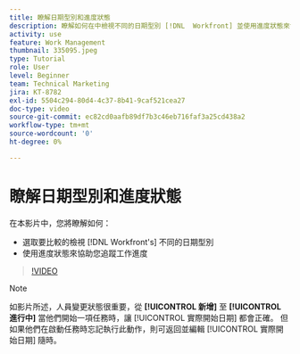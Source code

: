 ```yaml
---
title: 瞭解日期型別和進度狀態
description: 瞭解如何在中檢視不同的日期型別 [!DNL  Workfront] 並使用進度狀態來協助您追蹤工作進度。
activity: use
feature: Work Management
thumbnail: 335095.jpeg
type: Tutorial
role: User
level: Beginner
team: Technical Marketing
jira: KT-8782
exl-id: 5504c294-80d4-4c37-8b41-9caf521cea27
doc-type: video
source-git-commit: ec82cd0aafb89df7b3c46eb716faf3a25cd438a2
workflow-type: tm+mt
source-wordcount: '0'
ht-degree: 0%

---
```


# 瞭解日期型別和進度狀態

在本影片中，您將瞭解如何：

* 選取要比較的檢視 [!DNL Workfront's] 不同的日期型別
* 使用進度狀態來協助您追蹤工作進度

>[!VIDEO](https://video.tv.adobe.com/v/335095/?quality=12&learn=on)

>[!NOTE]
>
>如影片所述，人員變更狀態很重要，從 **[!UICONTROL 新增]** 至 **[!UICONTROL 進行中]** 當他們開始一項任務時，讓 [!UICONTROL 實際開始日期] 都會正確。 但如果他們在啟動任務時忘記執行此動作，則可返回並編輯 [!UICONTROL 實際開始日期] 隨時。


<!---
Task progress status overview
Definitions for the project, task, and issue dates within Workfront
Project timelines
--->
